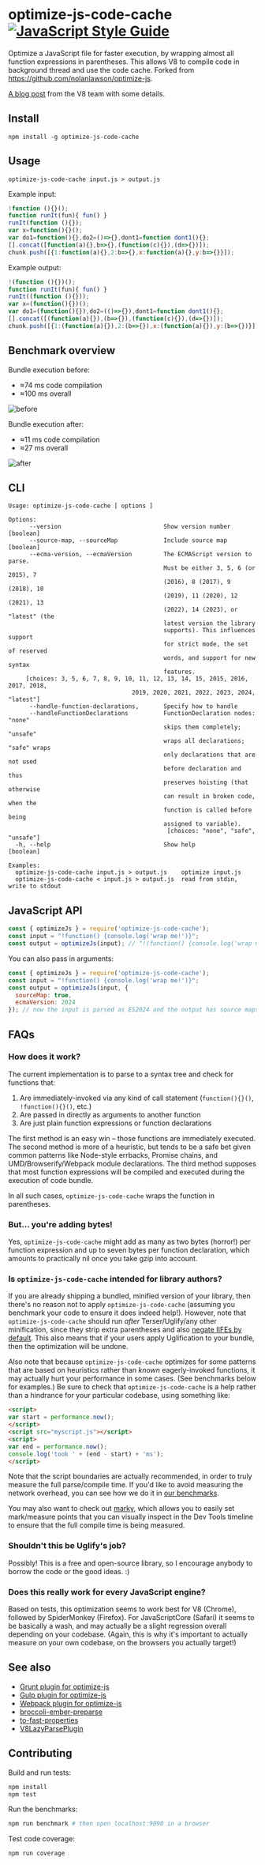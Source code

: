 optimize-js-code-cache [![JavaScript Style Guide](https://img.shields.io/badge/code%20style-standard-brightgreen.svg)](http://standardjs.com/)
========

Optimize a JavaScript file for faster execution, by wrapping almost all function expressions in parentheses. This allows
V8 to compile code in background thread and use the code cache. Forked from https://github.com/nolanlawson/optimize-js.

[A blog post](https://v8.dev/blog/preparser#pife) from the V8 team with some details.

Install
---

    npm install -g optimize-js-code-cache

Usage
---

    optimize-js-code-cache input.js > output.js

Example input:

```js
!function (){}();
function runIt(fun){ fun() }
runIt(function (){});
var x=function(){}();
var do1=function(){},do2=()=>{},dont1=function dont1(){};
[].concat([function(a){},b=>{},(function(c){}),(d=>{})]);
chunk.push([{1:function(a){},2:b=>{},x:function(a){},y:b=>{}}]);
```

Example output:

```js
!(function (){})();
function runIt(fun){ fun() }
runIt((function (){}));
var x=(function(){})();
var do1=(function(){}),do2=(()=>{}),dont1=function dont1(){};
[].concat([(function(a){}),(b=>{}),(function(c){}),(d=>{})]);
chunk.push([{1:(function(a){}),2:(b=>{}),x:(function(a){}),y:(b=>{})}]);
```

Benchmark overview
----

Bundle execution before:

- ≈74 ms code compilation
- ≈100 ms overall

![before](bundle-exec-before.png)

Bundle execution after:

- ≈11 ms code compilation
- ≈27 ms overall

![after](bundle-exec-after.png)

CLI
----

```
Usage: optimize-js-code-cache [ options ]

Options:
      --version                             Show version number        [boolean]
      --source-map, --sourceMap             Include source map         [boolean]
      --ecma-version, --ecmaVersion         The ECMAScript version to parse.
                                            Must be either 3, 5, 6 (or 2015), 7
                                            (2016), 8 (2017), 9 (2018), 10
                                            (2019), 11 (2020), 12 (2021), 13
                                            (2022), 14 (2023), or "latest" (the
                                            latest version the library
                                            supports). This influences support
                                            for strict mode, the set of reserved
                                            words, and support for new syntax
                                            features.
     [choices: 3, 5, 6, 7, 8, 9, 10, 11, 12, 13, 14, 15, 2015, 2016, 2017, 2018,
                                   2019, 2020, 2021, 2022, 2023, 2024, "latest"]
      --handle-function-declarations,       Specify how to handle
      --handleFunctionDeclarations          FunctionDeclaration nodes: "none"
                                            skips them completely; "unsafe"
                                            wraps all declarations; "safe" wraps
                                            only declarations that are not used
                                            before declaration and thus
                                            preserves hoisting (that otherwise
                                            can result in broken code, when the
                                            function is called before being
                                            assigned to variable).
                                             [choices: "none", "safe", "unsafe"]
  -h, --help                                Show help                  [boolean]

Examples:
  optimize-js-code-cache input.js > output.js    optimize input.js
  optimize-js-code-cache < input.js > output.js  read from stdin, write to stdout
```

JavaScript API
----

```js
const { optimizeJs } = require('optimize-js-code-cache');
const input = "!function() {console.log('wrap me!')}";
const output = optimizeJs(input); // "!(function() {console.log('wrap me!')})()"
```

You can also pass in arguments:

```js
const { optimizeJs } = require('optimize-js-code-cache');
const input = "!function() {console.log('wrap me!')}";
const output = optimizeJs(input, {
  sourceMap: true,
  ecmaVersion: 2024
}); // now the input is parsed as ES2024 and the output has source maps
```

FAQs
----

### How does it work?

The current implementation is to parse to a syntax tree and check for functions that:

1. Are immediately-invoked via any kind of call statement (`function(){}()`, `!function(){}()`, etc.)
2. Are passed in directly as arguments to another function
3. Are just plain function expressions or function declarations

The first method is an easy win – those functions are immediately executed. The second method is more of a heuristic, but tends
to be a safe bet given common patterns like Node-style errbacks, Promise chains, and UMD/Browserify/Webpack module declarations.
The third method supposes that most function expressions will be compiled and executed during the execution of code bundle.

In all such cases, `optimize-js-code-cache` wraps the function in parentheses.

### But... you're adding bytes!

Yes, `optimize-js-code-cache` might add as many as two bytes (horror!) per function expression and up to seven bytes per
function declaration, which amounts to practically nil once you take gzip into account.

### Is `optimize-js-code-cache` intended for library authors?

If you are already shipping a bundled, minified version of your library, then there's no reason not to apply `optimize-js-code-cache`
(assuming you benchmark your code to ensure it does indeed help!). However, note that `optimize-js-code-cache` should run
_after_ Terser/Uglify/any other minification, since they strip extra parentheses and also [negate IIFEs by default](https://github.com/mishoo/UglifyJS2/issues/640).
This also means that if your users apply Uglification to your bundle, then the optimization will be undone.

Also note that because `optimize-js-code-cache` optimizes for some patterns that are based on heuristics rather than _known_
eagerly-invoked functions, it may actually hurt your performance in some cases. (See benchmarks below for examples.)
Be sure to check that `optimize-js-code-cache` is a help rather than a hindrance for your particular codebase, using something like:

```html
<script>
var start = performance.now();
</script>
<script src="myscript.js"></script>
<script>
var end = performance.now();
console.log('took ' + (end - start) + 'ms');
</script>
```

Note that the script boundaries are actually recommended, in order to truly measure the full parse/compile time.
If you'd like to avoid measuring the network overhead, you can see how we do it in [our benchmarks](https://github.com/nolanlawson/optimize-js/blob/bbac7678656c85a1e4b98cf22ea4d5342965b2fd/benchmarks/index.html#L111-L126).

You may also want to check out [marky](http://github.com/nolanlawson/marky),
which allows you to easily set mark/measure points that you can visually inspect in the Dev Tools timeline to ensure that the full
compile time is being measured.

### Shouldn't this be Uglify's job?

Possibly! This is a free and open-source library, so I encourage anybody to borrow the code or the good ideas. :)

### Does this really work for every JavaScript engine?

Based on tests, this optimization seems to work best for V8 (Chrome), followed by SpiderMonkey (Firefox). For JavaScriptCore
(Safari) it seems to be basically a wash, and may actually be a slight regression overall depending on your codebase. (Again,
this is why it's important to actually measure on your own codebase, on the browsers you actually target!)

See also
---

* [Grunt plugin for optimize-js](https://github.com/sergejmueller/grunt-optimize-js)
* [Gulp plugin for optimize-js](https://github.com/prateekbh/gulp-optimize-js)
* [Webpack plugin for optimize-js](https://github.com/vigneshshanmugam/optimize-js-plugin)
* [broccoli-ember-preparse](https://www.npmjs.com/package/broccoli-ember-preparse)
* [to-fast-properties](https://github.com/sindresorhus/to-fast-properties)
* [V8LazyParsePlugin](https://github.com/TheLarkInn/V8LazyParseWebpackPlugin)

Contributing
-----

Build and run tests:

```bash
npm install
npm test
```

Run the benchmarks:

```bash
npm run benchmark # then open localhost:9090 in a browser
```

Test code coverage:

```bash
npm run coverage
```

